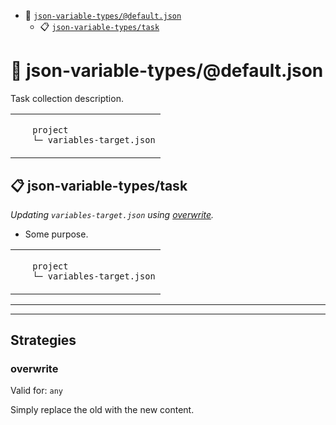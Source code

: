 - :open_file_folder: <a href="#mock-plugin-task-ref-json-variable-typesdefaultjson">`json-variable-types/@default.json`</a>
  - :clipboard: <a href="#mock-plugin-task-ref-json-variable-typestask">`json-variable-types/task`</a>

# :open_file_folder: <a name="mock-plugin-task-ref-json-variable-typesdefaultjson">json-variable-types/@default.json</a>

Task collection description.

<table>
  <tbody>
    <tr>
    </tr>
    <tr>
      <td valign="top">
        <ul>
<code>project</code><br/>
<code>└─ variables-target.json</code><br/>
        </ul>
      </td>
  </tbody>
</table>

## :clipboard: <a name="mock-plugin-task-ref-json-variable-typestask">json-variable-types/task</a>

_Updating `variables-target.json` using <a href="#mock-plugin-strat-ref-overwrite">overwrite</a>._

- Some purpose.

<table>
  <tbody>
    <tr>
    </tr>
    <tr>
      <td valign="top">
        <ul>
<code>project</code><br/>
<code>└─ variables-target.json</code><br/>
        </ul>
      </td>
  </tbody>
</table>

------
------

## Strategies

### <a name="mock-plugin-strat-ref-overwrite">overwrite</a>

Valid for: `any`

Simply replace the old with the new content.

